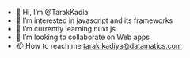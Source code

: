 - 👋 Hi, I’m @TarakKadia
- 👀 I’m interested in javascript and its frameworks
- 🌱 I’m currently learning nuxt js
- 💞️ I’m looking to collaborate on Web apps
- 📫 How to reach me tarak.kadiya@datamatics.com

<!---
TarakKadia/TarakKadia is a ✨ special ✨ repository because its `README.md` (this file) appears on your GitHub profile.
You can click the Preview link to take a look at your changes.
--->
